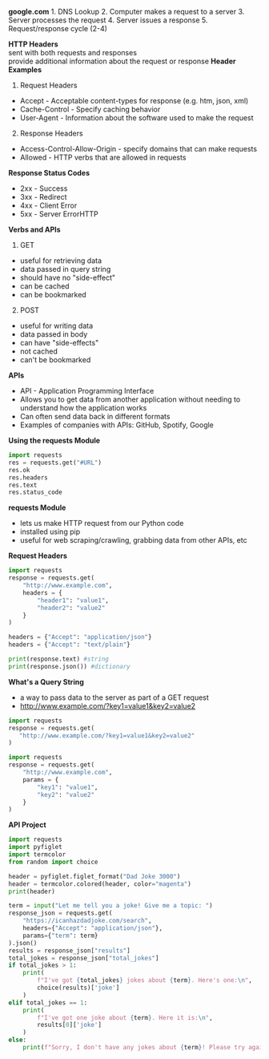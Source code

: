 **google.com**
	1. DNS Lookup
	2. Computer makes a request to a server
	3. Server processes  the request
	4. Server issues a response
	5. Request/response cycle (2-4)

**HTTP Headers**<br>
sent with both requests and responses<br>
provide additional information about the request or response
**Header Examples**
1. Request Headers
- Accept - Acceptable content-types for response (e.g. htm, json, xml)
- Cache-Control - Specify caching behavior
- User-Agent - Information about the software used to make the request
2. Response Headers
- Access-Control-Allow-Origin - specify domains that can make requests
- Allowed - HTTP verbs that are allowed in requests

**Response Status Codes**
- 2xx - Success
- 3xx - Redirect
- 4xx - Client Error
- 5xx - Server ErrorHTTP 

**Verbs and APIs**
1. GET
- useful for retrieving data
- data passed in query string
- should have no "side-effect"
- can be cached
- can be bookmarked

2. POST
- useful for writing data
- data passed in body
- can have "side-effects"
- not cached
- can't be bookmarked

**APIs**
- API - Application Programming Interface
- Allows you to get data from another application without needing to understand how the application works
- Can often send data back in different formats
- Examples of companies with APIs: GitHub, Spotify, Google

**Using the requests Module**
```Python
import requests
res = requests.get("#URL")
res.ok
res.headers
res.text
res.status_code
```
**requests Module**
- lets us make HTTP request from our Python code
- installed using pip
- useful for web scraping/crawling, grabbing data from other APIs, etc

**Request Headers**
```Python
import requests
response = requests.get(
    "http://www.example.com",
    headers = {
        "header1": "value1",
        "header2": "value2"
    }
)

headers = {"Accept": "application/json"}
headers = {"Accept": "text/plain"}

print(response.text) #string
print(response.json()) #dictionary
```
**What's a Query String**
- a way to pass data to the server as part of a GET request
- http://www.example.com/?key1=value1&key2=value2
```Python
import requests
response = requests.get(
   "http://www.example.com/?key1=value1&key2=value2"
)

import requests
response = requests.get(
    "http://www.example.com",
    params = {
        "key1": "value1",
        "key2": "value2"
    }
)
```
**API Project**
```Python
import requests
import pyfiglet
import termcolor
from random import choice

header = pyfiglet.figlet_format("Dad Joke 3000")
header = termcolor.colored(header, color="magenta")
print(header)

term = input("Let me tell you a joke! Give me a topic: ")
response_json = requests.get(
    "https://icanhazdadjoke.com/search",
    headers={"Accept": "application/json"},
    params={"term": term}
).json()
results = response_json["results"]
total_jokes = response_json["total_jokes"]
if total_jokes > 1:
    print(
        f"I've got {total_jokes} jokes about {term}. Here's one:\n",
        choice(results)['joke']
    )
elif total_jokes == 1:
    print(
        f"I've got one joke about {term}. Here it is:\n",
        results[0]['joke']
    )
else:
    print(f"Sorry, I don't have any jokes about {term}! Please try again.")
```